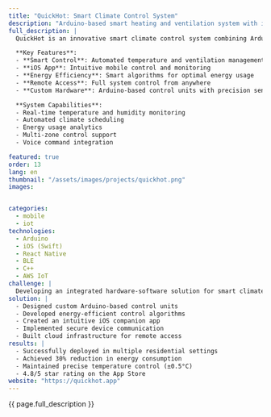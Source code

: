 ```yaml
---
title: "QuickHot: Smart Climate Control System"
description: "Arduino-based smart heating and ventilation system with iOS companion app"
full_description: |
  QuickHot is an innovative smart climate control system combining Arduino-powered hardware with an intuitive iOS application. The system provides intelligent heating and ventilation control, enabling users to optimize their home climate while reducing energy consumption through smart automation and remote management.

  **Key Features**:
  - **Smart Control**: Automated temperature and ventilation management
  - **iOS App**: Intuitive mobile control and monitoring
  - **Energy Efficiency**: Smart algorithms for optimal energy usage
  - **Remote Access**: Full system control from anywhere
  - **Custom Hardware**: Arduino-based control units with precision sensors

  **System Capabilities**:
  - Real-time temperature and humidity monitoring
  - Automated climate scheduling
  - Energy usage analytics
  - Multi-zone control support
  - Voice command integration

featured: true
order: 13
lang: en
thumbnail: "/assets/images/projects/quickhot.png"
images:


categories:
  - mobile
  - iot
technologies:
  - Arduino
  - iOS (Swift)
  - React Native
  - BLE
  - C++
  - AWS IoT
challenge: |
  Developing an integrated hardware-software solution for smart climate control that combines Arduino-based hardware with a user-friendly iOS application. Key challenges included ensuring reliable communication between devices, implementing energy-efficient algorithms, and creating an intuitive user interface.
solution: |
  - Designed custom Arduino-based control units
  - Developed energy-efficient control algorithms
  - Created an intuitive iOS companion app
  - Implemented secure device communication
  - Built cloud infrastructure for remote access
results: |
  - Successfully deployed in multiple residential settings
  - Achieved 30% reduction in energy consumption
  - Maintained precise temperature control (±0.5°C)
  - 4.8/5 star rating on the App Store
website: "https://quickhot.app"
---
```


{{ page.full_description }} 